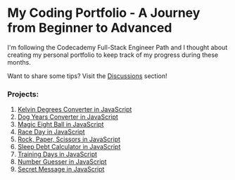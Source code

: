 # My Coding Portfolio - A Journey from Beginner to Advanced

I'm following the Codecademy Full-Stack Engineer Path and I thought about creating my personal portfolio to keep track of my progress during these months.

Want to share some tips? Visit the [Discussions](https://github.com/foresta86/portfolio/discussions) section!

### Projects:

1) [Kelvin Degrees Converter in JavaScript](https://github.com/foresta86/coding-portfolio/blob/main/JavaScript%20-%20Kelvin%20Degrees%20Converter.js)
2) [Dog Years Converter in JavaScript](https://github.com/foresta86/coding-portfolio/blob/main/JavaScript%20-%20Dog%20Years%20Converter.js)
3) [Magic Eight Ball in JavaScript](https://github.com/foresta86/coding-portfolio/blob/main/JavaScript%20-%20Magic%20Eight%20Ball.js)
4) [Race Day in JavaScript](https://github.com/foresta86/coding-portfolio/blob/main/JavaScript%20-%20Race%20Day.js)
5) [Rock, Paper, Scissors in JavaScript](https://github.com/foresta86/coding-portfolio/blob/main/JavaScript%20-%20Rock%2C%20Paper%2C%20Scissors.js)
6) [Sleep Debt Calculator in JavaScript](https://github.com/foresta86/coding-portfolio/blob/main/JavaScript%20-%20Sleep%20Debt%20Calculator.js)
7) [Training Days in JavaScript](https://github.com/foresta86/coding-portfolio/blob/main/JavaScript%20-%20Training%20Days.js)
8) [Number Guesser in JavaScript](https://github.com/foresta86/coding-portfolio/blob/main/JavaScript%20-%20Number%20Guesser.js)
9) [Secret Message in JavaScript](https://github.com/foresta86/coding-portfolio/blob/main/JavaScript%20-%20Secret%20Message.js)
